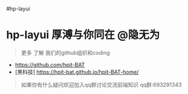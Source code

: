 #hp-layui
# hp-layui 厚溥与你同在   @隐无为

>更多 了解  我们的github组织和coding

- https://github.com/hpit-BAT
- [黑科技]  https://hpit-bat.github.io/hpit-BAT-home/

> 如果你有什么疑问欢迎加入qq群讨论交流前端知识
> qq群:693291343